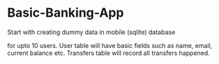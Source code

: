# Basic-Banking-App

Start with creating dummy data in mobile (sqlite) database

for upto 10 users. User table will have basic fields such as
name, email, current balance etc. Transfers table will record
all transfers happened.

